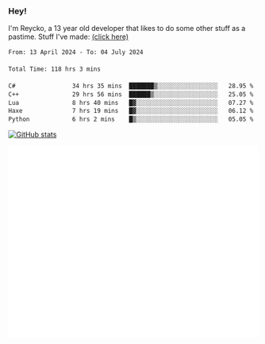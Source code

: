### Hey!
I'm Reycko, a 13 year old developer that likes to do some other stuff as a pastime.
Stuff I've made: [(click here)](https://pastebin.com/raw/QiNpEYja)

<!--START_SECTION:wakasection-->

```txt
From: 13 April 2024 - To: 04 July 2024

Total Time: 118 hrs 3 mins

C#                34 hrs 35 mins  ███████▒░░░░░░░░░░░░░░░░░   28.95 %
C++               29 hrs 56 mins  ██████▒░░░░░░░░░░░░░░░░░░   25.05 %
Lua               8 hrs 40 mins   █▓░░░░░░░░░░░░░░░░░░░░░░░   07.27 %
Haxe              7 hrs 19 mins   █▓░░░░░░░░░░░░░░░░░░░░░░░   06.12 %
Python            6 hrs 2 mins    █▒░░░░░░░░░░░░░░░░░░░░░░░   05.05 %
```

<!--END_SECTION:wakasection-->

[![GitHub stats](https://github-readme-stats.vercel.app/api?username=Reycko&show_icons=true&theme=dark&hide_title=true&count_private=true)](https://github.com/anuraghazra/github-readme-stats)

![Metrics](/github-metrics.svg)
